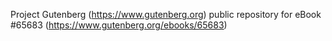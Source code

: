 Project Gutenberg (https://www.gutenberg.org) public repository for
eBook #65683 (https://www.gutenberg.org/ebooks/65683)
